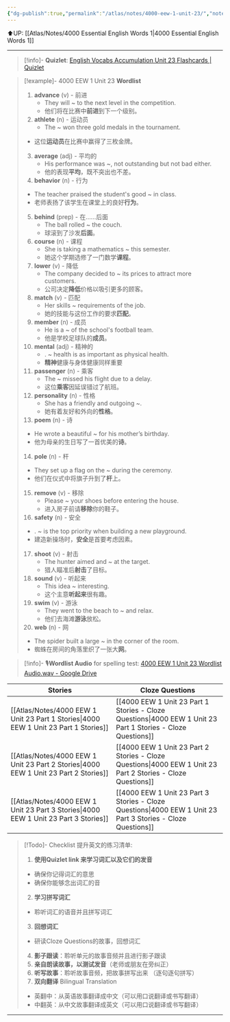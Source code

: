 ```yaml
---
{"dg-publish":true,"permalink":"/atlas/notes/4000-eew-1-unit-23/","noteIcon":""}
---
```


⬆️UP: [[Atlas/Notes/4000 Essential English Words 1\|4000 Essential English Words 1]]

---
> [!info]- **Quizlet**: [English Vocabs Accumulation Unit 23 Flashcards | Quizlet](https://quizlet.com/my/968069220/english-vocabs-accumulation-unit-23-flash-cards/?i=1vbzw5&x=1qqt)

> [!example]- 4000 EEW 1 Unit 23 **Wordlist**
> 1. **advance** (v) - 前进  
>     - They will ~ to the next level in the competition.  
 >    - 他们将在比赛中**前进**到下一个级别。
> 2. **athlete** (n) - 运动员  
>     - The ~ won three gold medals in the tournament.  
> 	- 这位**运动员**在比赛中赢得了三枚金牌。
> 3. **average** (adj) - 平均的  
>     - His performance was ~, not outstanding but not bad either.  
>     - 他的表现**平均**，既不突出也不差。
> 4. **behavior** (n) - 行为  
> 	- The teacher praised the student's good ~ in class.  
>	- 老师表扬了该学生在课堂上的良好**行为**。
> 5. **behind** (prep) - 在……后面  
>     - The ball rolled ~ the couch.  
>     - 球滚到了沙发**后面**。
> 6. **course** (n) - 课程  
>     - She is taking a mathematics ~ this semester.  
>     - 她这个学期选修了一门数学**课程**。
> 7. **lower** (v) - 降低  
>     - The company decided to ~ its prices to attract more customers.  
>     - 公司决定**降低**价格以吸引更多的顾客。
> 8. **match** (v) - 匹配  
>     - Her skills ~ requirements of the job.  
>     - 她的技能与这份工作的要求**匹配**。
> 9. **member** (n) - 成员  
>     - He is a ~ of the school's football team.  
>     - 他是学校足球队的**成员**。
> 10. **mental** (adj) - 精神的  
>     - . ~ health is as important as physical health.  
>     - **精神**健康与身体健康同样重要
> 11. **passenger** (n) - 乘客  
>     - The ~ missed his flight due to a delay.  
>     - 这位**乘客**因延误错过了航班。
> 12. **personality** (n) - 性格  
>     - She has a friendly and outgoing ~.  
>     - 她有着友好和外向的**性格**。
> 13. **poem** (n) - 诗  
> 	- He wrote a beautiful ~ for his mother’s birthday.  
> 	- 他为母亲的生日写了一首优美的**诗**。
> 14. **pole** (n) - 杆  
> 	- They set up a flag on the ~ during the ceremony.  
> 	- 他们在仪式中将旗子升到了**杆**上。
> 15. **remove** (v) - 移除  
>     - Please ~ your shoes before entering the house.  
>     - 进入房子前请**移除**你的鞋子。
> 16. **safety** (n) - 安全  
> 	- . ~ is the top priority when building a new playground.  
> 	- 建造新操场时，**安全**是首要考虑因素。
> 17. **shoot** (v) - 射击  
>     - The hunter aimed and ~ at the target.  
>     - 猎人瞄准后**射击**了目标。
> 18. **sound** (v) - 听起来  
>     - This idea ~ interesting.  
>     - 这个主意**听起来**很有趣。
> 19. **swim** (v) - 游泳  
>     - They went to the beach to ~ and relax.  
>     - 他们去海滩**游泳**放松。
> 20. **web** (n) - 网  
> 	- The spider built a large ~ in the corner of the room.  
> 	- 蜘蛛在房间的角落里织了一张大**网**。


> [!info]- 🎙️**Wordlist Audio** for spelling test: [4000 EEW 1 Unit 23 Wordlist Audio.wav - Google Drive](https://drive.google.com/file/d/10_h9mFZ9R3DgY3uj1GybGg2iLyTl_lF_/view?usp=drive_link)

| Stories                               | Cloze Questions                                         |
| ------------------------------------- | ------------------------------------------------------- |
| [[Atlas/Notes/4000 EEW 1 Unit 23 Part 1 Stories\|4000 EEW 1 Unit 23 Part 1 Stories]] | [[4000 EEW 1 Unit 23 Part 1 Stories - Cloze Questions\|4000 EEW 1 Unit 23 Part 1 Stories - Cloze Questions]] |
| [[Atlas/Notes/4000 EEW 1 Unit 23 Part 2 Stories\|4000 EEW 1 Unit 23 Part 2 Stories]] | [[4000 EEW 1 Unit 23 Part 2 Stories - Cloze Questions\|4000 EEW 1 Unit 23 Part 2 Stories - Cloze Questions]] |
| [[Atlas/Notes/4000 EEW 1 Unit 23 Part 3 Stories\|4000 EEW 1 Unit 23 Part 3 Stories]] | [[4000 EEW 1 Unit 23 Part 3 Stories - Cloze Questions\|4000 EEW 1 Unit 23 Part 3 Stories - Cloze Questions]] |

> [!Todo]- Checklist 提升英文的练习清单:
> 1. **使用Quizlet link 来学习词汇以及它们的发音** 
>	- 确保你记得词汇的意思 
>	- 确保你能够念出词汇的音 
> 2. **学习拼写词汇** 
>	- 聆听词汇的语音并且拼写词汇 
> 3. **回想词汇**
>	- 研读Cloze Questions的故事，回想词汇 
> 4. **影子跟读**：聆听单元的故事音频并且进行影子跟读 
> 5. **亲自朗读故事，以测试发音**（老师或朋友在旁纠正）
> 6. **听写故事**：聆听故事音频，把故事拼写出来 （逐句逐句拼写）
> 7. **双向翻译** Bilingual Translation 
>	- 英翻中：从英语故事翻译成中文（可以用口说翻译或书写翻译）
>	- 中翻英：从中文故事翻译成英文（可以用口说翻译或书写翻译）

---
